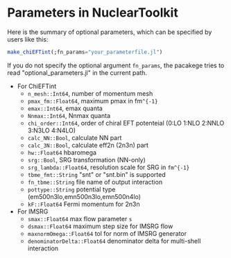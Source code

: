# Parameters in NuclearToolkit

Here is the summary of optional parameters, which can be specified by users like this:
```julia
make_chiEFTint(;fn_params="your_parameterfile.jl")
```

If you do not specify the optional argument `fn_params`, the pacakege tries to read "optional_parameters.jl" in the current path.

* For ChiEFTint
    - `n_mesh::Int64`, number of momentum mesh 
    - `pmax_fm::Float64`, maximum pmax in fm``^{-1}``
    - `emax::Int64`, emax quanta
    - `Nnmax::Int64`, Nnmax quanta
    - `chi_order::Int64`, order of chiral EFT potenteial (0:LO 1:NLO 2:NNLO 3:N3LO 4:N4LO)
    - `calc_NN::Bool`, calculate NN part
    - `calc_3N::Bool`, calculate eff2n (2n3n) part
    - `hw::Float64` hbaromega
    - `srg::Bool`, SRG transformation (NN-only)
    - `srg_lambda::Float64`, resolution scale for SRG in ``fm^{-1}``
    - `tbme_fmt::String` "snt" or "snt.bin" is supported
    - `fn_tbme::String` file name of output interaction
    - `pottype::String` potential type (em500n3lo,emn500n3lo,emn500n4lo) 
    - `kF::Float64` Fermi momentum for 2n3n
* For IMSRG
    - `smax::Float64` max flow parameter `s`
    - `dsmax::Float64` maximum step size for IMSRG flow
    - `maxnormOmega::Float64` tol for norm of IMSRG generator
    - `denominatorDelta::Float64` denominator delta for multi-shell interaction
